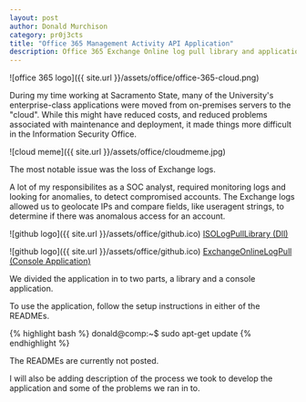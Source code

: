 ```yaml
---
layout: post
author: Donald Murchison
category: pr0j3cts
title: "Office 365 Management Activity API Application"
description: Office 365 Exchange Online log pull library and application
---
```


![office 365 logo]({{ site.url }}/assets/office/office-365-cloud.png)

During my time working at Sacramento State, many of the University's enterprise-class applications were moved from on-premises servers to the "cloud". While this might have reduced costs, and reduced problems associated with maintenance and deployment, it made things more difficult in the Information Security Office. 

![cloud meme]({{ site.url }}/assets/office/cloudmeme.jpg)

The most notable issue was the loss of Exchange logs.

A lot of my responsibilites as a SOC analyst, required monitoring logs and looking for anomalies, to detect compromised accounts. The Exchange logs allowed us to geolocate IPs and compare fields, like useragent strings, to determine if there was anomalous access for an account. 

![github logo]({{ site.url }}/assets/office/github.ico) [ISOLogPullLibrary (Dll)](https://github.com/murchisd/ISOLogPullLibrary)

![github logo]({{ site.url }}/assets/office/github.ico) [ExchangeOnlineLogPull (Console Application)](https://github.com/murchisd/ExchangeOnlineLogPull)

We divided the application in to two parts, a library and a console application. 

To use the application, follow the setup instructions in either of the READMEs.

{% highlight bash %}
donald@comp:~$ sudo apt-get update
{% endhighlight %}

The READMEs are currently not posted.

I will also be adding description of the process we took to develop the application and some of the problems we ran in to.



